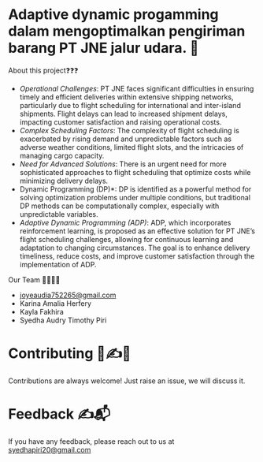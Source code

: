 # Adaptive dynamic progamming dalam mengoptimalkan pengiriman barang PT JNE jalur udara. 🚀

About this project❓❓❓
- *Operational Challenges*:
PT JNE faces significant difficulties in ensuring timely and efficient deliveries within extensive shipping networks, particularly due to flight scheduling for international and inter-island shipments. Flight delays can lead to increased shipment delays, impacting customer satisfaction and raising operational costs.
-  *Complex Scheduling Factors*:
The complexity of flight scheduling is exacerbated by rising demand and unpredictable factors such as adverse weather conditions, limited flight slots, and the intricacies of managing cargo capacity.
-   *Need for Advanced Solutions*: There is an urgent need for more sophisticated approaches to flight scheduling that optimize costs while minimizing delivery delays.
- Dynamic Programming (DP)*:
DP is identified as a powerful method for solving optimization problems under multiple conditions, but traditional DP methods can be computationally complex, especially with unpredictable variables.
- *Adaptive Dynamic Programming (ADP)*:
ADP, which incorporates reinforcement learning, is proposed as an effective solution for PT JNE’s flight scheduling challenges, allowing for continuous learning and adaptation to changing circumstances. The goal is to enhance delivery timeliness, reduce costs, and improve customer satisfaction through the implementation of ADP.
   


Our Team 👩‍💻👨‍💻
- joyeaudia752265@gmail.com
- Karina Amalia Herfery
- Kayla Fakhira
- Syedha Audry Timothy Piri


# Contributing 🚀✍️🍴
Contributions are always welcome! Just raise an issue, we will discuss it.



# Feedback ✍️📬
If you have any feedback, please reach out to us at syedhapiri20@gmail.com
